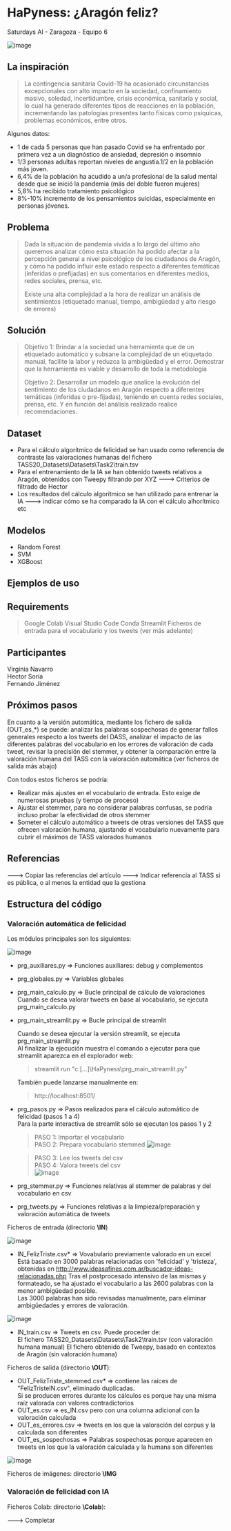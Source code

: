 # HaPyness: ¿Aragón feliz?
 Saturdays AI - Zaragoza - Equipo 6
 
![image](https://user-images.githubusercontent.com/99982689/155894587-f627cbf4-6b5c-42f7-b607-f135725c60d4.png)


## La inspiración
> La contingencia sanitaria Covid-19 ha ocasionado circunstancias excepcionales con alto impacto en la sociedad, confinamiento masivo, soledad, incertidumbre, crisis económica, sanitaria y social, lo cual ha generado diferentes tipos de reacciones en la población, incrementando las patologías presentes tanto físicas como psíquicas, problemas económicos, entre otros. 

Algunos datos:
* 1 de cada 5 personas que han pasado Covid se ha enfrentado por primera vez a un diagnóstico de ansiedad, depresión o insomnio
* 1/3 personas adultas reportan niveles de angustia.1/2  en la población más joven. 
* 6,4% de la población ha acudido a un/a profesional de la salud mental desde que se inició la pandemia (más del doble fueron mujeres)
* 5,8% ha recibido tratamiento psicológico
* 8%-10% incremento de los pensamientos suicidas, especialmente en personas jóvenes. 

## Problema
> 
> Dada la situación de pandemia vivida a lo largo del último año queremos analizar cómo esta situación ha podido afectar a la percepción general a nivel psicológico de los ciudadanos de Aragón, y cómo ha podido influir este estado respecto a diferentes temáticas (inferidas o prefijadas) en sus comentarios en diferentes medios, redes sociales, prensa, etc.
>
> Existe una alta complejidad a la hora de realizar un análisis de sentimientos (etiquetado manual, tiempo, ambigüedad y alto riesgo de errores)


## Solución
> Objetivo 1: Brindar a la sociedad una herramienta que de un etiquetado automático y subsane la complejidad de un etiquetado manual, facilite la labor y reduzca la ambigüedad y el error.
Demostrar que la herramienta es viable y desarrollo de toda la metodología
>
> Objetivo 2: Desarrollar un modelo que analice la evolución del sentimiento de los ciudadanos en Aragón respecto a diferentes temáticas (inferidas o pre-fijadas), teniendo en cuenta redes sociales, prensa, etc. Y en función del análisis realizado realice recomendaciones. 
>


## Dataset
* Para el cálculo algorítmico de felicidad se han usado como referencia de contraste las valoraciones humanas del fichero TASS20_Datasets\Datasets\Task2\train.tsv
* Para el entrenamiento de la IA se han obtenido tweets relativos a Aragón, obtenidos con Tweepy filtrando por XYZ ---> Criterios de filtrado de Hector 
* Los resultados del cálculo algorítmico se han utilizado para entrenar la IA ---> indicar cómo se ha comparado la IA con el cálculo alhorítmico etc

## Modelos
* Random Forest
* SVM
* XGBoost

## Ejemplos de uso

## Requirements
> Google Colab
> Visual Studio Code
> Conda
> Streamlit
> Ficheros de entrada para el vocabulario y los tweets (ver más adelante)

## Participantes 
Virginia Navarro  
Hector Soria  
Fernando Jiménez

## Próximos pasos

En cuanto a la versión automática, mediante los fichero de salida (OUT_es_*) se puede: analizar las palabras sospechosas de generar fallos generales respecto a los tweets del DASS, analizar el impacto de las diferentes palabras del vocabulario en los errores de valoración de cada tweet, revisar la precisión del stemmer, y obtener la comparación entre la valoración humana del TASS con la valoración automática (ver ficheros de salida más abajo) 

Con todos estos ficheros se podría:
* Realizar más ajustes en el vocabulario de entrada. Esto exige de numerosas pruebas (y tiempo de proceso)  
* Ajustar el stemmer, para no considerar palabras confusas, se podría incluso probar la efectividad de otros stemmer  
* Someter el cálculo automático a tweets de otras versiones del TASS que ofrecen valoración humana, ajustando el vocabulario nuevamente para cubrir el máximos de TASS valorados humanos  

## Referencias
---> Copiar las referencias del artículo
---> Indicar referencia al TASS si es pública, o al menos la entidad que la gestiona

## Estructura del código

### Valoración automática de felicidad

Los módulos principales son los siguientes:

![image](https://user-images.githubusercontent.com/99982689/154820991-54aa7d1b-86bf-45b7-94d8-8100a6b4ae62.png)

* prg_auxiliares.py => Funciones auxiliares: debug y complementos
* prg_globales.py => Variables globales
* prg_main_calculo.py => Bucle principal de cálculo de valoraciones  
  Cuando se desea valorar tweets en base al vocabulario, se ejecuta prg_main_calculo.py  
* prg_main_streamlit.py => Bucle principal de streamlit  
  
  Cuando se desea ejecutar la versión streamlit, se ejecuta prg_main_streamlit.py  
  Al finalizar la ejecución muestra el comando a ejecutar para que streamlit aparezca en el explorador web:  
  > streamlit run "c:\[...]\HaPyness\prg_main_streamlit.py"  
  
  También puede lanzarse manualmente en:  
  > http://localhost:8501/
 
* prg_pasos.py => Pasos realizados para el cálculo automático de felicidad (pasos 1 a 4)  
 Para la parte interactiva de streamlit sólo se ejecutan los pasos 1 y 2  
 
  > PASO 1: Importar el vocabulario  
  > PASO 2: Prepara vocabulario stemmed
![image](https://user-images.githubusercontent.com/99982689/154822546-87e17b04-1903-41a2-8783-090e90cde1cb.png)

  > PASO 3: Lee los tweets del csv  
  > PASO 4: Valora tweets del csv  
![image](https://user-images.githubusercontent.com/99982689/154822587-f3468882-d3ae-4597-960a-8fc41054dcba.png)

* prg_stemmer.py => Funciones relativas al stemmer de palabras y del vocabulario en csv
* prg_tweets.py => Funciones relativas a la limpieza/preparación y valoración automática de tweets

Ficheros de entrada (directorio **\IN**)  

![image](https://user-images.githubusercontent.com/99982689/154821701-b4575fb8-9ae8-40d2-b926-9e47b92b1a65.png)
* IN_FelizTriste.csv* => Vovabulario previamente valorado en un excel  
 Está basado en 3000 palabras relacionadas con 'felicidad' y 'tristeza', obtenidas en http://www.ideasafines.com.ar/buscador-ideas-relacionadas.php
 Tras el postprocesado intensivo de las mismas y formateado, se ha ajustado el vocabulario a las 2600 palabras con la menor ambigüedad posible.  
 Las 3000 palabras han sido revisadas manualmente, para eliminar ambigüedades y errores de valoración.  
 
![image](https://user-images.githubusercontent.com/99982689/154821716-b3b1b7fa-0069-44a7-9c05-8a689fcabdb2.png)
* IN_train.csv => Tweets en csv. Puede proceder de:  
 El fichero TASS20_Datasets\Datasets\Task2\train.tsv (con valoración humana manual)
 El fichero obtenido de Tweepy, basado en contextos de Aragón (sin valoración humana) 

Ficheros de salida (directorio **\OUT**):

* OUT_FelizTriste_stemmed.csv* => contiene las raíces de "FelizTristeIN.csv", eliminado duplicadas.  
 Si se producen errores durante los cálculos es porque hay una misma raíz valorada con valores contradictorios
* OUT_es.csv => es_IN.csv pero con una columna adicional con la valoración calculada  
* OUT_es_errores.csv => tweets en los que la valoración del corpus y la calculada son diferentes
* OUT_es_sospechosas => Palabras sospechosas porque aparecen en tweets en los que la valoración calculada y la humana son diferentes

![image](https://user-images.githubusercontent.com/99982689/154821723-c0dfa5c3-5365-425d-9a54-9f0d458aea48.png)

Ficheros de imágenes: directorio **\IMG**

### Valoración de felicidad con IA

Ficheros Colab: directorio **\Colab**):

---> Completar
